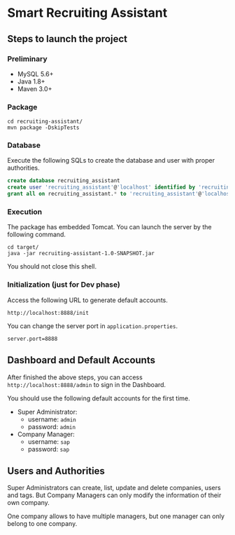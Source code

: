 # Smart Recruiting Assistant

## Steps to launch the project
### Preliminary
- MySQL 5.6+
- Java 1.8+
- Maven 3.0+

### Package
```
cd recruiting-assistant/
mvn package -DskipTests
```

### Database
Execute the following SQLs to create the database and user with proper authorities.
```sql
create database recruiting_assistant
create user 'recruiting_assistant'@'localhost' identified by 'recruiting_assistant';
grant all on recruiting_assistant.* to 'recruiting_assistant'@'localhost';
```

### Execution
The package has embedded Tomcat. You can launch the server by the following command.
```
cd target/
java -jar recruiting-assistant-1.0-SNAPSHOT.jar
```
You should not close this shell.

### Initialization (just for Dev phase)
Access the following URL to generate default accounts.
```
http://localhost:8888/init
```
You can change the server port in `application.properties`.
```properties
server.port=8888
```

## Dashboard and Default Accounts
After finished the above steps, you can access `http://localhost:8888/admin` to sign in the Dashboard.

You should use the following default accounts for the first time.
- Super Administrator: 
  - username: `admin`
  - password: `admin`
- Company Manager:
  - username: `sap`
  - password: `sap`

## Users and Authorities
Super Administrators can create, list, update and delete companies, users and tags.
But Company Managers can only modify the information of their own company.

One company allows to have multiple managers, but one manager can only belong to one company.
